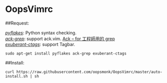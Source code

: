 OopsVimrc
=========

##Request:  

[*pyflakes*](https://pypi.python.org/pypi/pyflakes): Python syntax checking.    
[*ack-grep*](http://beyondgrep.com/): support ack.vim. 
[Ack – for 工程師用的 grep](http://brooky.cc/2012/09/28/ack-for-%E5%B7%A5%E7%A8%8B%E5%B8%AB%E7%94%A8%E7%9A%84-grep/)   
[*exuberant-ctags*](http://ctags.sourceforge.net/): support Tagbar.  

`sudo apt-get install pyflakes ack-grep exuberant-ctags`  


##Install:  

`curl https://raw.githubusercontent.com/oopsmonk/OopsVimrc/master/auto-install.sh | sh`

